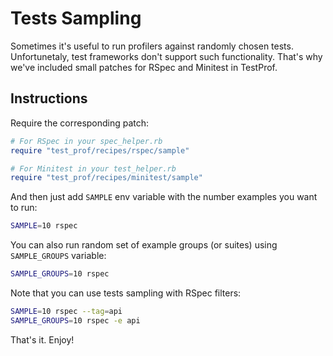 # Tests Sampling

Sometimes it's useful to run profilers against randomly chosen tests. Unfortunetaly, test frameworks don't support such functionality. That's why we've included small patches for RSpec and Minitest in TestProf.


## Instructions

Require the corresponding patch:

```ruby
# For RSpec in your spec_helper.rb
require "test_prof/recipes/rspec/sample"

# For Minitest in your test_helper.rb
require "test_prof/recipes/minitest/sample"
```

And then just add `SAMPLE` env variable with the number examples you want to run:

```sh
SAMPLE=10 rspec
```

You can also run random set of example groups (or suites) using `SAMPLE_GROUPS` variable:

```sh
SAMPLE_GROUPS=10 rspec
```

Note that you can use tests sampling with RSpec filters:

```sh
SAMPLE=10 rspec --tag=api
SAMPLE_GROUPS=10 rspec -e api
```

That's it. Enjoy!
